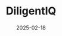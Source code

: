 ---  
layout: startup_page  
title: "DiligentIQ"  
id: "diligentiq.com"  
permalink: "/diligentiqdiligentiq.com02182025/"  
website: "https://www.diligentiq.com"  
funding_round: "Series A"  
funding_amount: "$12M"  
investors: "FINTOP Capital, JAM FINTOP"  
about: "DiligentIQ is an AI-powered platform designed for private equity due diligence. It analyzes deal documents to extract critical insights, streamline workflows, and enable investment teams to identify opportunities and risks with greater speed and accuracy."  
markets: "AI, Fintech, Artificial Intelligence (AI), Data Visualization, Software, Financial Software, Business/Productivity Software, SaaS, Artificial Intelligence & Machine Learning, FinTech"  
hq: "Morristown, New Jersey, United States"  
founded_year: "2023"  
linkedin: "https://www.linkedin.com/company/diligentiq"  
twitter: ""  
instagram: ""  
facebook: ""  
crunchbase: "https://www.crunchbase.com/organization/diligentiq"  
pitchbook: "https://pitchbook.com/profiles/company/551782-54"  

date_display: "18-Feb-2025"  
date: "2025-02-18"

# SEO Optimization  
meta_title: "DiligentIQ - Series A Funding ($12M)"  
meta_description: "DiligentIQ, DiligentIQ is an AI-powered platform designed for private equity due diligence. It analyzes deal documents to extract critical insights, streamline wo..."  
meta_keywords: "DiligentIQ, AI, Fintech, Artificial Intelligence (AI), Data Visualization, Software, Financial Software, Business/Productivity Software, SaaS, Artificial Intelligence & Machine Learning, FinTech, Series A funding"  
canonical_url: "https://startup.projectstartups.com/diligentiqdiligentiq.com02182025/"  
---